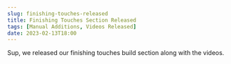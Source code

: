 ```yaml
---
slug: finishing-touches-released
title: Finishing Touches Section Released
tags: [Manual Additions, Videos Released]
date: 2023-02-13T18:00
---
```


Sup, we released our finishing touches build section along with the videos.